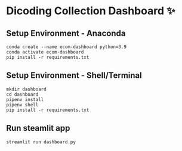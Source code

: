 # Dicoding Collection Dashboard ✨

## Setup Environment - Anaconda
```
conda create --name ecom-dashboard python=3.9
conda activate ecom-dashboard
pip install -r requirements.txt

```

## Setup Environment - Shell/Terminal
```
mkdir dashboard
cd dashboard
pipenv install
pipenv shell
pip install -r requirements.txt

```

## Run steamlit app
```
streamlit run dashboard.py

```
